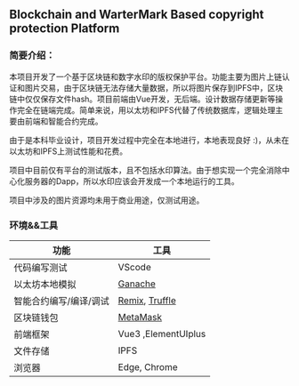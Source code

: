 ## Blockchain and WarterMark Based copyright protection Platform

### 简要介绍：

本项目开发了一个基于区块链和数字水印的版权保护平台。功能主要为图片上链认证和图片交易，由于区块链无法存储大量数据，所以将图片保存到IPFS中，区块链中仅仅保存文件hash。项目前端由Vue开发，无后端。设计数据存储更新等操作完全在链端完成。简单来说，用以太坊和IPFS代替了传统数据库，逻辑处理主要由前端和智能合约完成。

由于是本科毕业设计，项目开发过程中完全在本地进行，本地表现良好 :)，从未在以太坊和IPFS上测试性能和花费。

项目中目前仅有平台的测试版本，且不包括水印算法。由于想实现一个完全消除中心化服务器的Dapp，所以水印应该会开发成一个本地运行的工具。

项目中涉及的图片资源均未用于商业用途，仅测试用途。

### 环境&&工具

| 功能                   | 工具                                                         |
| ---------------------- | ------------------------------------------------------------ |
| 代码编写测试           | VScode                                                       |
| 以太坊本地模拟         | [Ganache](https://trufflesuite.com/ganache/)                 |
| 智能合约编写/编译/调试 | [Remix](remix.ethereum.org), [Truffle](https://trufflesuite.com/truffle/) |
| 区块链钱包             | [MetaMask](https://microsoftedge.microsoft.com/addons/detail/metamask/ejbalbakoplchlghecdalmeeeajnimhm) |
| 前端框架               | Vue3 ,ElementUIplus                                          |
| 文件存储               | IPFS                                                         |
| 浏览器                 | Edge, Chrome                                                 |

